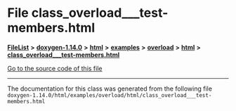 

# File class\_overload\_\_\_test-members.html



[**FileList**](files.md) **>** [**doxygen-1.14.0**](dir_9d5bad020669189c90cda983471be5d0.md) **>** [**html**](dir_05d1fd8a7cdd04f638f8b23196de02e2.md) **>** [**examples**](dir_aa52e73a32d193037813a53dcfe817b6.md) **>** [**overload**](dir_1a39e7c76bd6ede20f2278ff59012e1a.md) **>** [**html**](dir_a784e79086e1d05cd7658be371725f76.md) **>** [**class\_overload\_\_\_test-members.html**](class__overload______test-members_8html.md)

[Go to the source code of this file](class__overload______test-members_8html_source.md)





































































------------------------------
The documentation for this class was generated from the following file `doxygen-1.14.0/html/examples/overload/html/class_overload___test-members.html`

